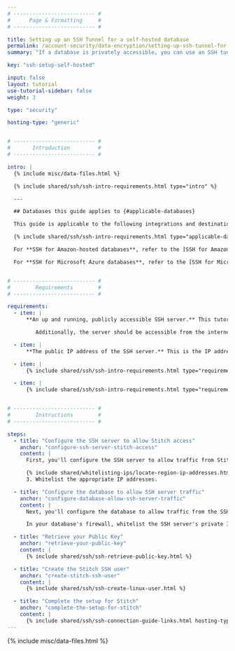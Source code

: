 ```yaml
---
# -------------------------- #
#      Page & Formatting     #
# -------------------------- #

title: Setting up an SSH Tunnel for a self-hosted database
permalink: /account-security/data-encryption/setting-up-ssh-tunnel-for-database-connection
summary: "If a database is privately accessible, you can use an SSH tunnel to connect Stitch. This tutorial will walk you through setting up an SSH server and configuring access for a self-hosted database connection to Stitch."

key: "ssh-setup-self-hosted"

input: false
layout: tutorial
use-tutorial-sidebar: false
weight: 3

type: "security"

hosting-type: "generic"


# -------------------------- #
#       Introduction         #
# -------------------------- #

intro: |
  {% include misc/data-files.html %}

  {% include shared/ssh/ssh-intro-requirements.html type="intro" %}

  ---

  ## Databases this guide applies to {#applicable-databases}

  This guide is applicable to the following integrations and destinations:

  {% include shared/ssh/ssh-intro-requirements.html type="applicable-databases" %}

  For **SSH for Amazon-hosted databases**, refer to the [SSH for Amazon guide]({{ link.security.ssh-amazon | prepend: site.baseurl }}).

  For **SSH for Microsoft Azure databases**, refer to the [SSH for Microsoft Azure guide]({{ link.security.ssh-microsoft-azure | prepend: site.baseurl }}).


# -------------------------- #
#        Requirements        #
# -------------------------- #

requirements:
  - item: |
      **An up and running, publicly accessible SSH server.** This tutorial will walk you through configuring the server to allow Stitch to access it, but creating the server is outside the scope of this guide. Loop in a member of your technical team for assistance.

         Additionally, the server should be accessible from the internet.

  - item: |
      **The public IP address of the SSH server.** This is the IP address that allowed traffic from the internet can use to access the server.

  - item: |
      {% include shared/ssh/ssh-intro-requirements.html type="requirements" requirement-type="linux-familiarity" %}

  - item: |
      {% include shared/ssh/ssh-intro-requirements.html type="requirements" requirement-type="windows-ssh-client" %}


# -------------------------- #
#        Instructions        #
# -------------------------- #

steps:
  - title: "Configure the SSH server to allow Stitch access"
    anchor: "configure-ssh-server-stitch-access"
    content: |
      First, you'll configure the SSH server to allow traffic from Stitch to access the server. You'll need to whitelist Stitch's IP addresses on the SSH server's SSH port (typically `22`) to grant access.

      {% include shared/whitelisting-ips/locate-region-ip-addresses.html %}
      3. Whitelist the appropriate IP addresses.

  - title: "Configure the database to allow SSH server traffic"
    anchor: "configure-database-allow-ssh-server-traffic"
    content: |
      Next, you'll configure the database to allow traffic from the SSH server.

      In your database's firewall, whitelist the SSH server's private IP address to allow it to access the database's port. For example: For PostgreSQL databases, the default port is `5432`.

  - title: "Retrieve your Public Key"
    anchor: "retrieve-your-public-key"
    content: |
      {% include shared/ssh/ssh-retrieve-public-key.html %}

  - title: "Create the Stitch SSH user"
    anchor: "create-stitch-ssh-user"
    content: |
      {% include shared/ssh/ssh-create-linux-user.html %}

  - title: "Complete the setup for Stitch"
    anchor: "complete-the-setup-for-stitch"
    content: |
      {% include shared/ssh/ssh-connection-guide-links.html hosting-type="generic" %}
---
```

{% include misc/data-files.html %}
